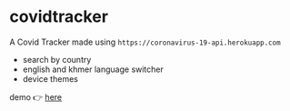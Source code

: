 # covidtracker
A Covid Tracker made using `https://coronavirus-19-api.herokuapp.com`

- search by country
- english and khmer language switcher
- device themes

demo 👉 [here](https:/shisunlel.github.io/covid19tracker)
